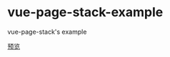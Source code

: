 # vue-page-stack-example
vue-page-stack's example

[预览](https://hezhongfeng.github.io/vue-page-stack-example/)
